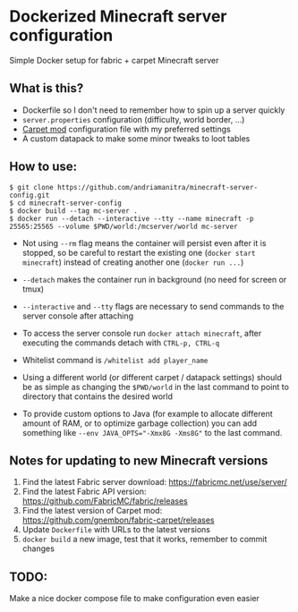 # Dockerized Minecraft server configuration

Simple Docker setup for fabric + carpet Minecraft server

## What is this?

* Dockerfile so I don't need to remember how to spin up a server quickly
* `server.properties` configuration (difficulty, world border, ...)
* [Carpet mod](https://github.com/gnembon/fabric-carpet) configuration file with my preferred settings
* A custom datapack to make some minor tweaks to loot tables


## How to use:

```console
$ git clone https://github.com/andriamanitra/minecraft-server-config.git
$ cd minecraft-server-config
$ docker build --tag mc-server .
$ docker run --detach --interactive --tty --name minecraft -p 25565:25565 --volume $PWD/world:/mcserver/world mc-server
```

* Not using `--rm` flag means the container will persist even after it is stopped,
  so be careful to restart the existing one (`docker start minecraft`) instead of
  creating another one (`docker run ...`)

* `--detach` makes the container run in background (no need for screen or tmux)

* `--interactive` and `--tty` flags are necessary to send commands to the server
  console after attaching

* To access the server console run `docker attach minecraft`, after executing the
  commands detach with `CTRL-p, CTRL-q`

* Whitelist command is `/whitelist add player_name`

* Using a different world (or different carpet / datapack settings) should be as
  simple as changing the `$PWD/world` in the last command to point to directory 
  that contains the desired world

* To provide custom options to Java (for example to allocate different amount of
  RAM, or to optimize garbage collection) you can add something like
  `--env JAVA_OPTS="-Xmx8G -Xms8G"` to the last command.


## Notes for updating to new Minecraft versions

1. Find the latest Fabric server download: https://fabricmc.net/use/server/
1. Find the latest Fabric API version: https://github.com/FabricMC/fabric/releases
1. Find the latest version of Carpet mod: https://github.com/gnembon/fabric-carpet/releases
1. Update `Dockerfile` with URLs to the latest versions
1. `docker build` a new image, test that it works, remember to commit changes


## TODO:

Make a nice docker compose file to make configuration even easier
